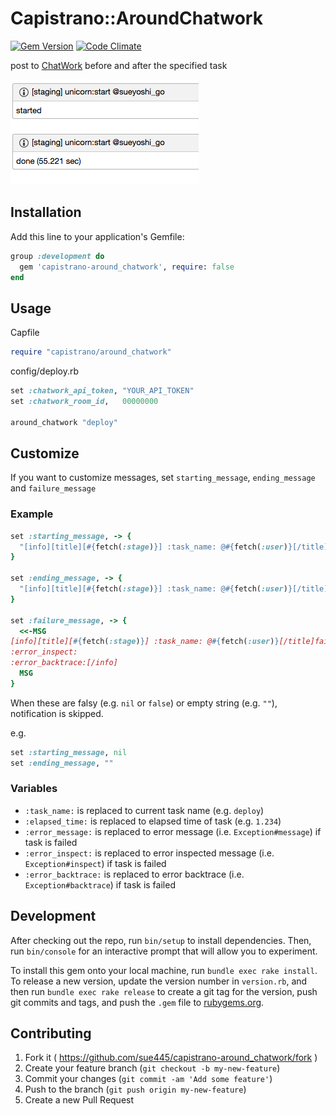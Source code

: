 # Capistrano::AroundChatwork

[![Gem Version](https://badge.fury.io/rb/capistrano-around_chatwork.svg)](http://badge.fury.io/rb/capistrano-around_chatwork)
[![Code Climate](https://codeclimate.com/github/sue445/capistrano-around_chatwork/badges/gpa.svg)](https://codeclimate.com/github/sue445/capistrano-around_chatwork)

post to [ChatWork](http://www.chatwork.com/) before and after the specified task

![example](img/example.png)

## Installation

Add this line to your application's Gemfile:

```ruby
group :development do
  gem 'capistrano-around_chatwork', require: false
end
```

## Usage

Capfile

```ruby
require "capistrano/around_chatwork"
```

config/deploy.rb

```ruby
set :chatwork_api_token, "YOUR_API_TOKEN"
set :chatwork_room_id,   00000000

around_chatwork "deploy"
```

## Customize
If you want to customize messages, set `starting_message`, `ending_message` and `failure_message`

### Example
```ruby
set :starting_message, -> {
  "[info][title][#{fetch(:stage)}] :task_name: @#{fetch(:user)}[/title]started[/info]"
}

set :ending_message, -> {
  "[info][title][#{fetch(:stage)}] :task_name: @#{fetch(:user)}[/title]done (:elapsed_time: sec)[/info]"
}

set :failure_message, -> {
  <<-MSG
[info][title][#{fetch(:stage)}] :task_name: @#{fetch(:user)}[/title]failed (:elapsed_time: sec)
:error_inspect:
:error_backtrace:[/info]
  MSG
}
```

When these are falsy (e.g. `nil` or `false`) or empty string (e.g. `""`), notification is skipped.

e.g.

```ruby
set :starting_message, nil
set :ending_message, ""
```

### Variables
* `:task_name:` is replaced to current task name (e.g. `deploy`)
* `:elapsed_time:` is replaced to elapsed time of task (e.g. `1.234`)
* `:error_message:` is replaced to error message (i.e. `Exception#message`) if task is failed
* `:error_inspect:` is replaced to error inspected message (i.e. `Exception#inspect`) if task is failed
* `:error_backtrace:` is replaced to error backtrace (i.e. `Exception#backtrace`) if task is failed

## Development

After checking out the repo, run `bin/setup` to install dependencies. Then, run `bin/console` for an interactive prompt that will allow you to experiment.

To install this gem onto your local machine, run `bundle exec rake install`. To release a new version, update the version number in `version.rb`, and then run `bundle exec rake release` to create a git tag for the version, push git commits and tags, and push the `.gem` file to [rubygems.org](https://rubygems.org).

## Contributing

1. Fork it ( https://github.com/sue445/capistrano-around_chatwork/fork )
2. Create your feature branch (`git checkout -b my-new-feature`)
3. Commit your changes (`git commit -am 'Add some feature'`)
4. Push to the branch (`git push origin my-new-feature`)
5. Create a new Pull Request
